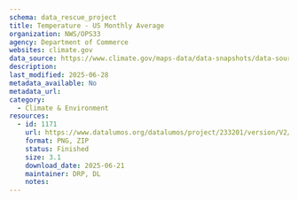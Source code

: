 ```yaml
---
schema: data_rescue_project 
title: Temperature - US Monthly Average
organization: NWS/OPS33
agency: Department of Commerce
websites: climate.gov
data_source: https://www.climate.gov/maps-data/data-snapshots/data-source/temperature-us-monthly-average
description: 
last_modified: 2025-06-28
metadata_available: No
metadata_url: 
category:
  - Climate & Environment 
resources:
  - id: 1171
    url: https://www.datalumos.org/datalumos/project/233201/version/V2/view
    format: PNG, ZIP
    status: Finished
    size: 3.1
    download_date: 2025-06-21
    maintainer: DRP, DL
    notes: 
---
```

